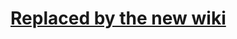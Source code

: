 # [Replaced by the new wiki](https://github.com/libgdx/libgdx/wiki/Circles%2C-planes%2C-rays%2C-etc.) #
